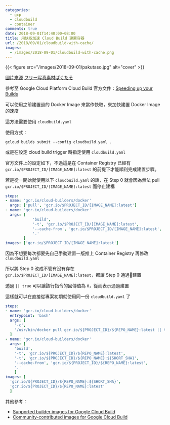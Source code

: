 ```yaml
---
categories:
  - gcp
  - cloudbuild
  - container
comments: true
date: 2018-09-01T14:40:00+08:00
title: 用快取加速 Cloud Build 建置容器
url: /2018/09/01/cloudbuild-with-cache/
images:
  - /images/2018-09-01/cloudbuild-with-cache.png
---
```



{{< figure src="/images/2018-09-01/pakutaso.jpg" alt="cover" >}}

[圖片來源](https://www.pakutaso.com/20160628181pc-11.html)
[フリー写真素材ぱくたそ](https://www.pakutaso.com/)

參考至 Google Cloud Platform Cloud Build 官方文件：[Speeding up your Builds](https://cloud.google.com/cloud-build/docs/speeding-up-builds)

可以使用之前建置過的 Docker Image 來當作快取，來加快建置 Docker Image 的速度

這方法需要使用 `cloudbuild.yaml`

使用方式：

```shell
gcloud builds submit --config cloudbuild.yaml .
```

或是在設定 cloud build trigger 時指定使用 `cloudbuild.yaml`

<!--more-->

官方文件上的設定如下，不過這是在 Container Registry 已經有 `gcr.io/$PROJECT_ID/[IMAGE_NAME]:latest` 的前提下才能順利完成建置步驟。

若是從一開始就使用以下 `cloudbuild.yaml` 的話，在 Step 0 就會因為無法 pull `gcr.io/$PROJECT_ID/[IMAGE_NAME]:latest` 而停止建構

```yaml
steps:
- name: 'gcr.io/cloud-builders/docker'
  args: ['pull', 'gcr.io/$PROJECT_ID/[IMAGE_NAME]:latest']
- name: 'gcr.io/cloud-builders/docker'
  args: [
            'build',
            '-t', 'gcr.io/$PROJECT_ID/[IMAGE_NAME]:latest',
            '--cache-from', 'gcr.io/$PROJECT_ID/[IMAGE_NAME]:latest',
            '.'
        ]
images: ['gcr.io/$PROJECT_ID/[IMAGE_NAME]:latest']
```

因為不想要每次都要先自己手動建置一版推上 Container Registry 再修改 `cloudbuild.yaml`

所以將 Step 0 改成不管有沒有存在 `gcr.io/$PROJECT_ID/[IMAGE_NAME]:latest`，都讓 Step 0 通過建置

透過 `|| true` 可以讓該行指令的回傳值為 `0`，從而表示通過建置

這樣就可以在直接從專案初期就使用同一份 `cloudbuild.yaml` 了

```yaml
steps:
- name: 'gcr.io/cloud-builders/docker'
  entrypoint: 'bash'
  args: [
    '-c',
    '/usr/bin/docker pull gcr.io/${PROJECT_ID}/${REPO_NAME}:latest || true'
  ]
- name: 'gcr.io/cloud-builders/docker'
  args: [
    'build',
    '-t', 'gcr.io/${PROJECT_ID}/${REPO_NAME}:latest',
    '-t', 'gcr.io/${PROJECT_ID}/${REPO_NAME}:${SHORT_SHA}',
    '--cache-from', 'gcr.io/${PROJECT_ID}/${REPO_NAME}:latest',
    '.'
    ]
images: [
  'gcr.io/${PROJECT_ID}/${REPO_NAME}:${SHORT_SHA}',
  'gcr.io/${PROJECT_ID}/${REPO_NAME}:latest'
  ]
```

其他參考：

* [Supported builder images for Google Cloud Build](https://cloud.google.com/cloud-build/)
* [Community-contributed images for Google Cloud Build](https://github.com/GoogleCloudPlatform/cloud-builders-community)